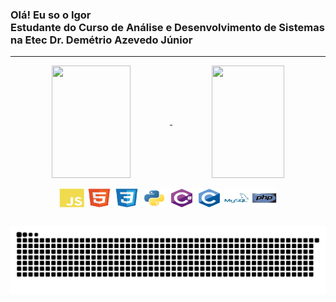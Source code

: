 ### Olá! Eu so o Igor <br>Estudante do Curso de Análise e Desenvolvimento de Sistemas na Etec Dr. Demétrio Azevedo Júnior<br>
--------------------------------
<div align="center" style="display: inline_block" width="100%">
  <a href="https://github.com/IgorEnricoFP">
  <img align="center" height="180em" width="50%" src="https://github-readme-stats.vercel.app/api?username=IgorEnricoFP&show_icons=true&theme=react&include_all_commits=true&count_private=true"/>
  </a>
  <a href="https://github.com/IgorEnricoFP">
  <img align="center" height="180em" width="48%" src="https://github-readme-stats.vercel.app/api/top-langs/?username=IgorEnricoFP&layout=compact&langs_count=7&theme=react"/>
  </a>
</div>

<div align="center" style="display: inline_block"><br>
  <img align="center" alt="igor-Js" height="30" width="40" src="https://raw.githubusercontent.com/devicons/devicon/master/icons/javascript/javascript-plain.svg">
  <img align="center" alt="igor-HTML" height="30" width="40" src="https://raw.githubusercontent.com/devicons/devicon/master/icons/html5/html5-original.svg">
  <img align="center" alt="igor-CSS" height="30" width="40" src="https://raw.githubusercontent.com/devicons/devicon/master/icons/css3/css3-original.svg">
  <img align="center" alt="igor-Python" height="30" width="40" src="https://raw.githubusercontent.com/devicons/devicon/master/icons/python/python-original.svg">
  <img align="center" alt="igor-Csharp" height="30" width="40" src="https://raw.githubusercontent.com/devicons/devicon/master/icons/csharp/csharp-original.svg">
  <img align="center" alt="igor-C" height="30" width="40" src="https://github.com/devicons/devicon/blob/master/icons/c/c-original.svg">
  <img align="center" alt="igor-MySQL" height="30" width="40" src="https://github.com/devicons/devicon/blob/master/icons/mysql/mysql-plain-wordmark.svg">
  <img align="center" alt="igor-PHP" height="30" width="40" src="https://github.com/devicons/devicon/blob/master/icons/php/php-original.svg">
</div>

  ##
  
 ![Snake animation](https://github.com/IgorEnricoFP/IgorEnricoFP/blob/output/github-contribution-grid-snake.svg)

